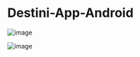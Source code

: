 # Destini-App-Android
![image](https://github.com/assemalturifi/Destini-App-Android/blob/master/Screen%20Shot%202018-12-06%20at%204.52.31%20PM.png)


![image](https://github.com/assemalturifi/Destini-App-Android/blob/master/Screen%20Shot%202018-12-06%20at%204.52.51%20PM.png)


